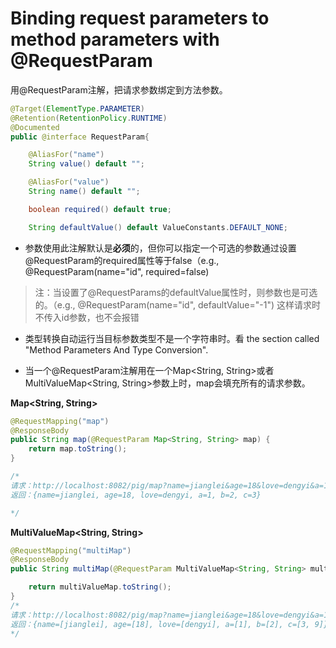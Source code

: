 # Binding request parameters to method parameters with @RequestParam

用@RequestParam注解，把请求参数绑定到方法参数。

```java
@Target(ElementType.PARAMETER)
@Retention(RetentionPolicy.RUNTIME)
@Documented
public @interface RequestParam{

    @AliasFor("name")
    String value() default "";

    @AliasFor("value")
    String name() default "";

    boolean required() default true;

    String defaultValue() default ValueConstants.DEFAULT_NONE;
```

* 参数使用此注解默认是**必须**的，但你可以指定一个可选的参数通过设置@RequestParam的required属性等于false（e.g., @RequestParam\(name="id", required=false\)

> 注：当设置了@RequestParams的defaultValue属性时，则参数也是可选的。（e.g., @RequestParam\(name="id", defaultValue="-1"\) 这样请求时不传入id参数，也不会报错





* 类型转换自动运行当目标参数类型不是一个字符串时。看 the section called "Method Parameters And Type Conversion".







* 当一个@RequestParam注解用在一个Map&lt;String, String&gt;或者MultiValueMap&lt;String, String&gt;参数上时，map会填充所有的请求参数。

**Map&lt;String, String&gt;**

```java
@RequestMapping("map")
@ResponseBody
public String map(@RequestParam Map<String, String> map) {
    return map.toString();
}

/*
请求：http://localhost:8082/pig/map?name=jianglei&age=18&love=dengyi&a=1&b=2&c=3&c=9
返回：{name=jianglei, age=18, love=dengyi, a=1, b=2, c=3}

*/
```

**MultiValueMap&lt;String, String&gt;**

```java
@RequestMapping("multiMap")
@ResponseBody
public String multiMap(@RequestParam MultiValueMap<String, String> multiValueMap) {

    return multiValueMap.toString();
}
/*
请求：http://localhost:8082/pig/map?name=jianglei&age=18&love=dengyi&a=1&b=2&c=3&c=9
返回：{name=[jianglei], age=[18], love=[dengyi], a=[1], b=[2], c=[3, 9]}
*/
```




